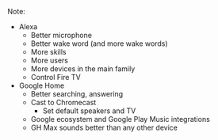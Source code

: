 Note:
+ Alexa
    + Better microphone
    + Better wake word (and more wake words)
    + More skills
    + More users
    + More devices in the main family
    + Control Fire TV
+ Google Home
    + Better searching, answering
    + Cast to Chromecast
        + Set default speakers and TV
    + Google ecosystem and Google Play Music integrations
    + GH Max sounds better than any other device